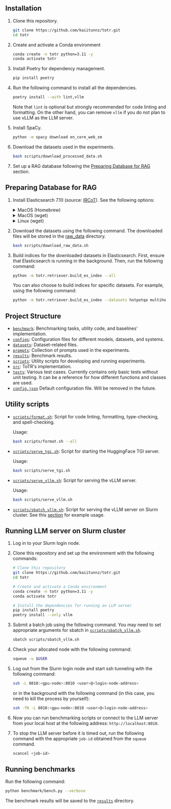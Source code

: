 ## Installation

1. Clone this repository.

   ```sh
   git clone https://github.com/kaiitunnz/totr.git
   cd totr
   ```

2. Create and activate a Conda environment

   ```sh
   conda create -n totr python=3.11 -y
   conda activate totr
   ```

3. Install Poetry for dependency management.

   ```sh
   pip install poetry
   ```

4. Run the following command to install all the dependencies.

   ```sh
   poetry install --with lint,vllm
   ```

   Note that `lint` is optional but strongly recommended for code linting and formatting. On the other hand, you can remove `vllm` if you do not plan to use vLLM as the LLM server.

5. Install SpaCy.

   ```sh
   python -m spacy download en_core_web_sm
   ```

6. Download the datasets used in the experiments.

   ```sh
   bash scripts/download_processed_data.sh
   ```

7. Set up a RAG database following the [Preparing Database for RAG](#preparing-database-for-rag) section.

## Preparing Database for RAG

1. Install Elasticsearch 7.10 (source: [IRCoT](https://github.com/StonyBrookNLP/ircot)). See the following options:
   <details>
   <summary>MacOS (Homebrew)</summary>

   ```sh
   # source: https://www.elastic.co/guide/en/elasticsearch/reference/current/brew.html
   brew tap elastic/tap
   brew install elastic/tap/elasticsearch-full # if it doesn't work: try 'brew untap elastic/tap' first: untap>tap>install.
   ```

   To run the server,

   ```sh
   brew services start elastic/tap/elasticsearch-full # to start the server
   brew services stop elastic/tap/elasticsearch-full # to stop the server
   ```

   </details>

   <details>
   <summary>MacOS (wget)</summary>

   ```sh
   # source: https://www.elastic.co/guide/en/elasticsearch/reference/current/targz.html
   wget https://artifacts.elastic.co/downloads/elasticsearch/elasticsearch-7.10.2-darwin-x86_64.tar.gz
   wget https://artifacts.elastic.co/downloads/elasticsearch/elasticsearch-7.10.2-darwin-x86_64.tar.gz.sha512
   shasum -a 512 -c elasticsearch-7.10.2-darwin-x86_64.tar.gz.sha512
   tar -xzf elasticsearch-7.10.2-darwin-x86_64.tar.gz
   rm elasticsearch-7.10.2-linux-x86_64.tar.gz elasticsearch-7.10.2-linux-x86_64.tar.gz.sha512
   ```

   To run the server,

   ```sh
   cd elasticsearch-7.10.2/
   ./bin/elasticsearch # start the server
   pkill -f elasticsearch # to stop the server
   ```

   </details>

   <details>
   <summary>Linux (wget)</summary>

   ```sh
   # source: https://www.elastic.co/guide/en/elasticsearch/reference/8.1/targz.html
   wget https://artifacts.elastic.co/downloads/elasticsearch/elasticsearch-7.10.2-linux-x86_64.tar.gz
   wget https://artifacts.elastic.co/downloads/elasticsearch/elasticsearch-7.10.2-linux-x86_64.tar.gz.sha512
   shasum -a 512 -c elasticsearch-7.10.2-linux-x86_64.tar.gz.sha512
   tar -xzf elasticsearch-7.10.2-linux-x86_64.tar.gz
   rm elasticsearch-7.10.2-linux-x86_64.tar.gz elasticsearch-7.10.2-linux-x86_64.tar.gz.sha512
   ```

   To run the server,

   ```sh
   cd elasticsearch-7.10.2/
   ./bin/elasticsearch # start the server
   pkill -f elasticsearch # to stop the server
   ```

   </details>

2. Download the datasets using the following command. The downloaded files will be stored in the [raw_data](raw_data) directory.

   ```sh
   bash scripts/download_raw_data.sh
   ```

3. Build indices for the downloaded datasets in Elasticsearch. First, ensure that Elasticsearch is running in the background. Then, run the following command:

   ```sh
   python -m totr.retriever.build_es_index --all
   ```

   You can also choose to build indices for specific datasets. For example, using the following command:

   ```sh
   python -m totr.retriever.build_es_index --datasets hotpotqa multihoprag
   ```

## Project Structure

- [`benchmark`](benchmark): Benchmarking tasks, utility code, and baselines' implementation.
- [`configs`](configs): Configuration files for different models, datasets, and systems.
- [`datasets`](datasets): Dataset-related files.
- [`prompts`](prompts): Collection of prompts used in the experiments.
- [`results`](results): Benchmark results.
- [`scripts`](scripts): Utility scripts for developing and running experiments.
- [`src`](src): ToTR's implementation.
- [`tests`](tests): Various test cases. Currently contains only basic tests without unit testing. It can be a reference for how different functions and classes are used.
- [`config.json`](config.json) Default configuration file. Will be removed in the future.

## Utility scripts

- [`scripts/format.sh`](scripts/format.sh): Script for code linting, formatting, type-checking, and spell-checking.

  Usage:

  ```sh
  bash scripts/format.sh --all
  ```

- [`scripts/serve_tgi.sh`](scripts/serve_tgi.sh): Script for starting the HuggingFace TGI server.

  Usage:

  ```sh
  bash scripts/serve_tgi.sh
  ```

- [`scripts/serve_vllm.sh`](scripts/serve_vllm.sh): Script for serving the vLLM server.

  Usage:

  ```sh
  bash scripts/serve_vllm.sh
  ```

- [`scripts/sbatch_vllm.sh`](scripts/sbatch_vllm.sh): Script for serving the vLLM server on Slurm cluster. See this [section](#running-llm-server-on-slurm-cluster) for example usage.

## Running LLM server on Slurm cluster

1. Log in to your Slurm login node.

2. Clone this repository and set up the environment with the following commands:

   ```sh
   # Clone this repository
   git clone https://github.com/kaiitunnz/totr.git
   cd totr

   # Create and activate a Conda environment
   conda create -n totr python=3.11 -y
   conda activate totr

   # Install the dependencies for running an LLM server
   pip install poetry
   poetry install --only vllm
   ```

3. Submit a batch job using the following command. You may need to set appropriate arguments for sbatch in [`scripts/sbatch_vllm.sh`](scripts/sbatch_vllm.sh).

   ```sh
   sbatch scripts/sbatch_vllm.sh
   ```

4. Check your allocated node with the following command:

   ```sh
   squeue -u $USER
   ```

5. Log out from the Slurm login node and start ssh tunneling with the following command:

   ```sh
   ssh -L 8010:<gpu-node>:8010 <user>@<login-node-address>
   ```

   or in the background with the following command (in this case, you need to kill the process by yourself):

   ```sh
   ssh -fN -L 8010:<gpu-node>:8010 <user>@<login-node-address>
   ```

6. Now you can run benchmarking scripts or connect to the LLM server from your local host at the following address: `http://localhost:8010`.

7. To stop the LLM server before it is timed out, run the following command with the appropriate `job-id` obtained from the `squeue` command.

   ```sh
   scancel <job-id>
   ```

## Running benchmarks

Run the following command:

```sh
python benchmark/bench.py --verbose
```

The benchmark results will be saved to the [`results`](results) directory.
